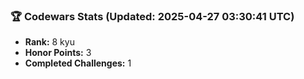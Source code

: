 ### 🏆 Codewars Stats (Updated: 2025-04-27 03:30:41 UTC)

- **Rank:** 8 kyu
- **Honor Points:** 3
- **Completed Challenges:** 1
